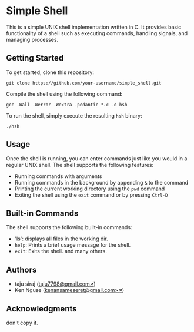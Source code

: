# Simple Shell

This is a simple UNIX shell implementation written in C. It provides basic functionality of a shell such as executing commands, handling signals, and managing processes.

## Getting Started

To get started, clone this repository:

```
git clone https://github.com/your-username/simple_shell.git
```

Compile the shell using the following command:

```
gcc -Wall -Werror -Wextra -pedantic *.c -o hsh
```

To run the shell, simply execute the resulting `hsh` binary:

```
./hsh
```

## Usage

Once the shell is running, you can enter commands just like you would in a regular UNIX shell. The shell supports the following features:

- Running commands with arguments
- Running commands in the background by appending `&` to the command
- Printing the current working directory using the `pwd` command
- Exiting the shell using the `exit` command or by pressing `Ctrl-D`

## Built-in Commands

The shell supports the following built-in commands:

- 'ls': displays all files in the working dir.
- `help`: Prints a brief usage message for the shell.
- `exit`: Exits the shell.
and many others.

## Authors

- taju siraj ([taju7798@gmail.com↗](https://github.com/tajukasim))
- Ken Nguse ([kenansameseret@gmail.com>↗](https://github.com/KENC0DE))

## Acknowledgments

don't copy it.
